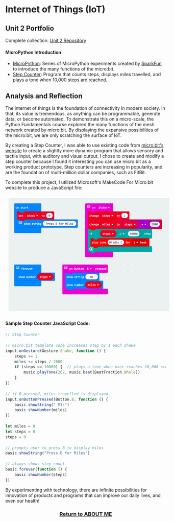# Internet of Things (IoT)

## Unit 2 Portfolio
Complete collection: [Unit 2 Repository](https://github.com/samcabano/IoT)

#### MicroPython Introduction
   - [MicroPython](https://github.com/samcabano/IoT/blob/master/Micro:bit/microbit.py): Series of MicroPython experiments created by [SparkFun](https://learn.sparkfun.com/tutorials/getting-started-with-micropython-and-the-sparkfun-inventors-kit-for-microbit) to introduce the many functions of the micro:bit.
   - [Step Counter](https://github.com/samcabano/IoT/blob/master/Choose%20Your%20Adventure/Step_Counter.js): Program that counts steps, displays miles travelled, and plays a tone when 10,000 steps are reached.

## Analysis and Reflection

The internet of things is the foundation of connectivity in modern society. In that, its value is tremendous, as anything can be programmable, generate data, or become automated. To demonstrate this on a micro-scale, the Python Fundamentals course explored the many functions of the mesh network created by micro:bit. By displaying the expansive possibilities of the micro:bit, we are only scratching the surface of IoT. 

By creating a Step Counter, I was able to use existing code from [micro:bit's website](https://microbit.org/en/2018-02-13-iet-lessons-11/) to create a slightly more dynamic program that allows sensory and tactile input, with auditory and visual output. I chose to create and modify a step counter because I found it interesting you can use micro:bit as a working product prototype. Step counters are increasing in popularity, and are the foundation of multi-million dollar companies, such as FitBit. 

To complete this project, I utilized Microsoft's MakeCode For Micro:bit website to produce a JavaScript file:

<img src="Make_Code.png" align="center" style="margin: 10px"> 

#### Sample Step Counter JavaScript Code:
```javascript
// Step Counter

// micro:bit template code increases step by 1 each shake
input.onGesture(Gesture.Shake, function () {
    steps += 1
    miles += steps / 2000
    if (steps == 10000) {  // plays a tone when user reaches 10,000 steps
        music.playTone(262, music.beat(BeatFraction.Whole))
    }
})

// if B pressed, miles travelled is displayed
input.onButtonPressed(Button.B, function () {
    basic.showString(" MI:")
    basic.showNumber(miles)
})

let miles = 0
let steps = 0
steps = 0

// prompts user to press B to display miles
basic.showString("Press B for Miles")

// always shows step count
basic.forever(function () {
    basic.showNumber(steps)
})
```

By experimenting with technology, there are infinite possibilities for innovation of products and programs that can improve our daily lives, and even our health!

<h3 align="center">
  <a href="https://samcabano.github.io/cabano-profile/">Return to ABOUT ME</a>
</h3>
